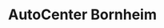 ---
title: "AutoCenter Bornheim"
url: /frankfurt-am-main/autocenter-bornheim/
shop: Autowerkstatt
---